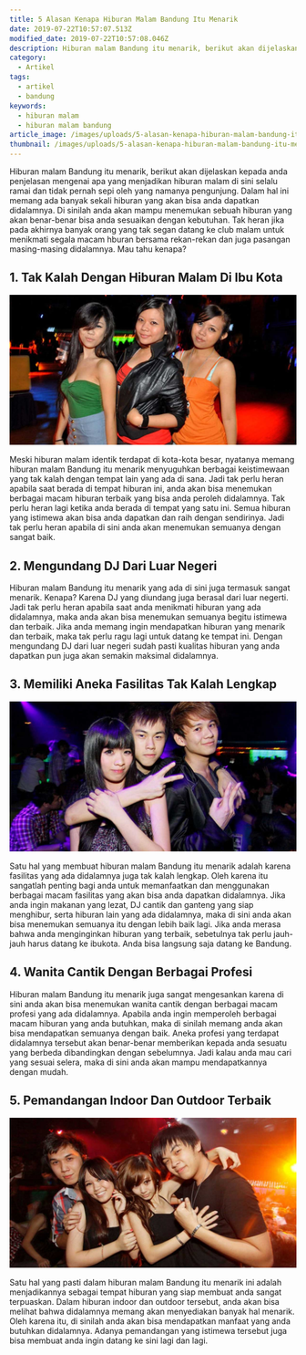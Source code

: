 ```yaml
---
title: 5 Alasan Kenapa Hiburan Malam Bandung Itu Menarik
date: 2019-07-22T10:57:07.513Z
modified_date: 2019-07-22T10:57:08.046Z
description: Hiburan malam Bandung itu menarik, berikut akan dijelaskan kepada anda penjelasan mengenai apa yang menjadikan hiburan malam di sini selalu ramai.
category:
  - Artikel
tags:
  - artikel
  - bandung
keywords:
  - hiburan malam
  - hiburan malam bandung
article_image: /images/uploads/5-alasan-kenapa-hiburan-malam-bandung-itu-menarik-1.jpg
thumbnail: /images/uploads/5-alasan-kenapa-hiburan-malam-bandung-itu-menarik-1-001.jpg
---
```

Hiburan malam Bandung itu menarik, berikut akan dijelaskan kepada anda penjelasan mengenai apa yang menjadikan hiburan malam di sini selalu ramai dan tidak pernah sepi oleh yang namanya pengunjung. Dalam hal ini memang ada banyak sekali hiburan yang akan bisa anda dapatkan didalamnya. Di sinilah anda akan mampu menemukan sebuah hiburan yang akan benar-benar bisa anda sesuaikan dengan kebutuhan. Tak heran jika pada akhirnya banyak orang yang tak segan datang ke club malam untuk menikmati segala macam hburan bersama rekan-rekan dan juga pasangan masing-masing didalamnya. Mau tahu kenapa?



## 1. Tak Kalah Dengan Hiburan Malam Di Ibu Kota

![5 Alasan Kenapa Hiburan Malam Bandung Itu Menarik](/images/uploads/5-alasan-kenapa-hiburan-malam-bandung-itu-menarik-3.jpg)

Meski hiburan malam identik terdapat di kota-kota besar, nyatanya memang hiburan malam Bandung itu menarik menyuguhkan berbagai keistimewaan yang tak kalah dengan tempat lain yang ada di sana. Jadi tak perlu heran apabila saat berada di tempat hiburan ini, anda akan bisa menemukan berbagai macam hiburan terbaik yang bisa anda peroleh didalamnya. Tak perlu heran lagi ketika anda berada di tempat yang satu ini. Semua hiburan yang istimewa akan bisa anda dapatkan dan raih dengan sendirinya. Jadi tak perlu heran apabila di sini anda akan menemukan semuanya dengan sangat baik.



## 2. Mengundang DJ Dari Luar Negeri

Hiburan malam Bandung itu menarik yang ada di sini juga termasuk sangat menarik. Kenapa? Karena DJ yang diundang juga berasal dari luar negerti. Jadi tak perlu heran apabila saat anda menikmati hiburan yang ada didalamnya, maka anda akan bisa menemukan semuanya begitu istimewa dan terbaik. Jika anda memang ingin mendapatkan hiburan yang menarik dan terbaik, maka tak perlu ragu lagi untuk datang ke tempat ini. Dengan mengundang DJ dari luar negeri sudah pasti kualitas hiburan yang anda dapatkan pun juga akan semakin maksimal didalamnya.



## 3. Memiliki Aneka Fasilitas Tak Kalah Lengkap

![5 Alasan Kenapa Hiburan Malam Bandung Itu Menarik](/images/uploads/5-alasan-kenapa-hiburan-malam-bandung-itu-menarik-2.jpg)

Satu hal yang membuat hiburan malam Bandung itu menarik adalah karena fasilitas yang ada didalamnya juga tak kalah lengkap. Oleh karena itu sangatlah penting bagi anda untuk memanfaatkan dan menggunakan berbagai macam fasilitas yang akan bisa anda dapatkan didalamnya. Jika anda ingin makanan yang lezat, DJ cantik dan ganteng yang siap menghibur, serta hiburan lain yang ada didalamnya, maka di sini anda akan bisa menemukan semuanya itu dengan lebih baik lagi. Jika anda merasa bahwa anda menginginkan hiburan yang terbaik, sebetulnya tak perlu jauh-jauh harus datang ke ibukota. Anda bisa langsung saja datang ke Bandung.



## 4. Wanita Cantik Dengan Berbagai Profesi

Hiburan malam Bandung itu menarik juga sangat mengesankan karena di sini anda akan bisa menemukan wanita cantik dengan berbagai macam profesi yang ada didalamnya. Apabila anda ingin memperoleh berbagai macam hiburan yang anda butuhkan, maka di sinilah memang anda akan bisa mendapatkan semuanya dengan baik. Aneka profesi yang terdapat didalamnya tersebut akan benar-benar memberikan kepada anda sesuatu yang berbeda dibandingkan dengan sebelumnya. Jadi kalau anda mau cari yang sesuai selera, maka di sini anda akan mampu mendapatkannya dengan mudah.



## 5. Pemandangan Indoor Dan Outdoor Terbaik

![5 Alasan Kenapa Hiburan Malam Bandung Itu Menarik](/images/uploads/5-alasan-kenapa-hiburan-malam-bandung-itu-menarik-1.jpg)

Satu hal yang pasti dalam hiburan malam Bandung itu menarik ini adalah menjadikannya sebagai tempat hiburan yang siap membuat anda sangat terpuaskan. Dalam hiburan indoor dan outdoor tersebut, anda akan bisa melihat bahwa didalamnya memang akan menyediakan banyak hal menarik. Oleh karena itu, di sinilah anda akan bisa mendapatkan manfaat yang anda butuhkan didalamnya. Adanya pemandangan yang istimewa tersebut juga bisa membuat anda ingin datang ke sini lagi dan lagi.
